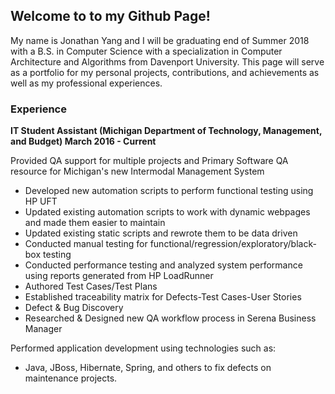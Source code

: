 ## Welcome to to my Github Page!

My name is Jonathan Yang and I will be graduating end of Summer 2018 with a B.S. in Computer Science with a specialization in Computer Architecture and Algorithms from Davenport University. This page will serve as a portfolio for my personal projects, contributions, and achievements as well as my professional experiences.


### Experience
**IT Student Assistant (Michigan Department of Technology, Management, and Budget) March 2016 - Current**

Provided QA support for multiple projects and Primary Software QA resource for Michigan's new Intermodal Management System
- Developed new automation scripts to perform functional testing using HP UFT
- Updated existing automation scripts to work with dynamic webpages and made them easier to maintain
- Updated existing static scripts and rewrote them to be data driven
- Conducted manual testing for functional/regression/exploratory/black-box testing
- Conducted performance testing and analyzed system performance using reports generated from HP LoadRunner
- Authored Test Cases/Test Plans
- Established traceability matrix for Defects-Test Cases-User Stories
- Defect & Bug Discovery
- Researched & Designed new QA workflow process in Serena Business Manager


Performed application development using technologies such as:
- Java, JBoss, Hibernate, Spring, and others to fix defects on maintenance projects. 

